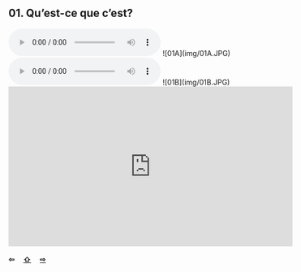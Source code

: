 ## 01. Qu’est-ce que c’est?

  <audio controls>
    <source src="sound/01A.ogg"></source>
  </audio>
![01A](img/01A.JPG)

  <audio controls>
    <source src="sound/01B.ogg"></source>
  </audio>
![01B](img/01B.JPG)

<iframe width="560" height="315" src="https://www.youtube.com/embed/jplbnk35sKo" frameborder="0" allow="accelerometer; autoplay; encrypted-media; gyroscope; picture-in-picture" allowfullscreen></iframe>


<p style='font-weight:bolder'>
  <a>⇦</a>&emsp;
  <a href='..' title='Ana sayfa'>⇧</a>&emsp;
  <a href='02.html' title='Sonraki sayfa'>⇨</a>
</p>